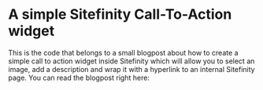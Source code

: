 A simple Sitefinity Call-To-Action widget
============================

This is the code that belongs to a small blogpost about how to create a simple call to action widget inside Sitefinity which will allow you to select an image, add a description and wrap it with a hyperlink to an internal Sitefinity page.
You can read the blogpost right here:
